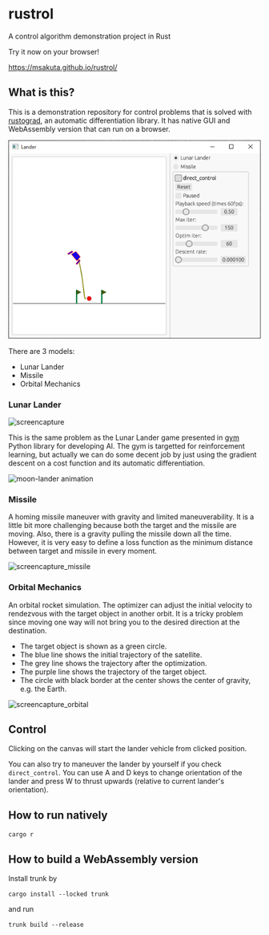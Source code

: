 # rustrol

A control algorithm demonstration project in Rust

Try it now on your browser!

https://msakuta.github.io/rustrol/


## What is this?

This is a demonstration repository for control problems that is solved with [rustograd](https://github.com/msakuta/rustograd), an automatic differentiation library.
It has native GUI and WebAssembly version that can run on a browser.

![screenshot](images/screenshot.png)

There are 3 models:

* Lunar Lander
* Missile
* Orbital Mechanics

### Lunar Lander

![screencapture](images/screencapture.gif)

This is the same problem as the Lunar Lander game presented in [gym](https://www.gymlibrary.dev/content/basic_usage/) Python library for developing AI.
The gym is targetted for reinforcement learning, but actually we can do some decent job by just using the gradient descent on a cost function and its automatic differentiation.

![moon-lander animation](https://user-images.githubusercontent.com/15806078/153222406-af5ce6f0-4696-4a24-a683-46ad4939170c.gif)


### Missile

A homing missile maneuver with gravity and limited maneuverability.
It is a little bit more challenging because both the target and the missile are moving.
Also, there is a gravity pulling the missile down all the time.
However, it is very easy to define a loss function as the minimum distance between target and missile in every moment.

![screencapture_missile](images/screencapture_missile.gif)


### Orbital Mechanics

An orbital rocket simulation.
The optimizer can adjust the initial velocity to rendezvous with the target object in another orbit.
It is a tricky problem since moving one way will not bring you to the desired direction at the destination.

* The target object is shown as a green circle.
* The blue line shows the initial trajectory of the satellite.
* The grey line shows the trajectory after the optimization.
* The purple line shows the trajectory of the target object.
* The circle with black border at the center shows the center of gravity, e.g. the Earth.

![screencapture_orbital](images/screencapture_orbital.gif)


## Control

Clicking on the canvas will start the lander vehicle from clicked position.

You can also try to maneuver the lander by yourself if you check `direct_control`.
You can use A and D keys to change orientation of the lander and press W to thrust upwards (relative to current lander's orientation).


## How to run natively

```
cargo r
```


## How to build a WebAssembly version

Install trunk by 

```
cargo install --locked trunk
```

and run

```
trunk build --release
```


